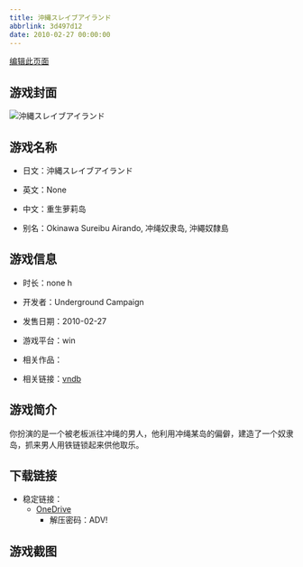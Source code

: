 ```yaml
---
title: 沖縄スレイブアイランド
abbrlink: 3d497d12
date: 2010-02-27 00:00:00
---
```

[编辑此页面](https://github.com/ACG-3/ADV3-source/blob/main/source/_posts/games/%E6%B2%96%E7%B8%84%E3%82%B9%E3%83%AC%E3%82%A4%E3%83%96%E3%82%A2%E3%82%A4%E3%83%A9%E3%83%B3%E3%83%89.md)

## 游戏封面

![沖縄スレイブアイランド](https://pan.timero.xyz/onedrive/img_lib_001/%E6%B2%96%E7%B8%84%E3%82%B9%E3%83%AC%E3%82%A4%E3%83%96%E3%82%A2%E3%82%A4%E3%83%A9%E3%83%B3%E3%83%89_cover.avif)


## 游戏名称

- 日文：沖縄スレイブアイランド
- 英文：None
- 中文：重生萝莉岛

- 别名：Okinawa Sureibu Airando, 冲绳奴隶岛, 沖繩奴隸島


## 游戏信息

- 时长：none h
- 开发者：Underground Campaign
- 发售日期：2010-02-27
- 游戏平台：win
- 相关作品：

- 相关链接：[vndb](https://vndb.org/v7691)


## 游戏简介

你扮演的是一个被老板派往冲绳的男人，他利用冲绳某岛的偏僻，建造了一个奴隶岛，抓来男人用铁链锁起来供他取乐。


## 下载链接

- 稳定链接：
    - [OneDrive](https://pan.timero.xyz/onedrive/adv_lib_001/%E6%B2%96%E7%B8%84%E3%82%B9%E3%83%AC%E3%82%A4%E3%83%96%E3%82%A2%E3%82%A4%E3%83%A9%E3%83%B3%E3%83%89)
        - 解压密码：ADV!



## 游戏截图


